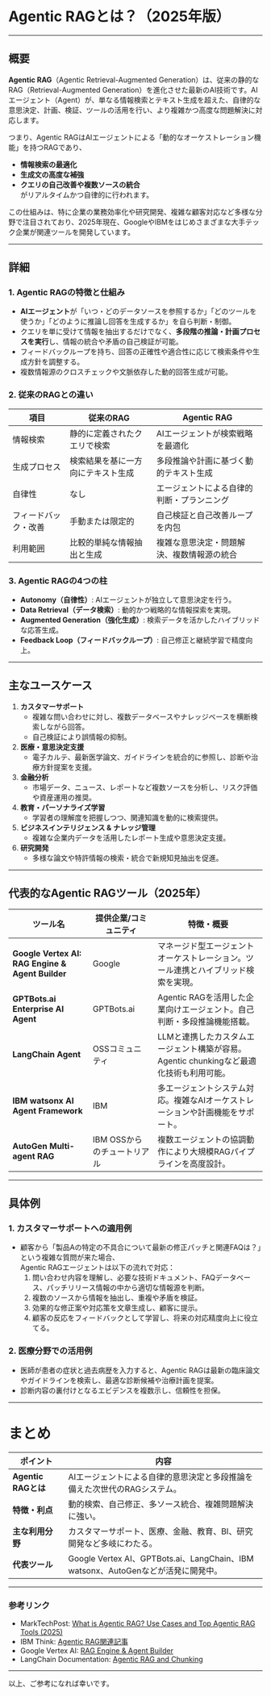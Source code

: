 # Agentic RAGとは？（2025年版）

---

## 概要

**Agentic RAG**（Agentic Retrieval-Augmented Generation）は、従来の静的なRAG（Retrieval-Augmented Generation）を進化させた最新のAI技術です。AIエージェント（Agent）が、単なる情報検索とテキスト生成を超えた、自律的な意思決定、計画、検証、ツールの活用を行い、より複雑かつ高度な問題解決に対応します。

つまり、Agentic RAGはAIエージェントによる「動的なオーケストレーション機能」を持つRAGであり、  
- **情報検索の最適化**  
- **生成文の高度な補強**  
- **クエリの自己改善や複数ソースの統合**  
がリアルタイムかつ自律的に行われます。

この仕組みは、特に企業の業務効率化や研究開発、複雑な顧客対応など多様な分野で注目されており、2025年現在、GoogleやIBMをはじめさまざまな大手テック企業が関連ツールを開発しています。

---

## 詳細

### 1. Agentic RAGの特徴と仕組み

- **AIエージェント**が「いつ・どのデータソースを参照するか」「どのツールを使うか」「どのように推論し回答を生成するか」を自ら判断・制御。  
- クエリを単に受けて情報を抽出するだけでなく、**多段階の推論・計画プロセスを実行**し、情報の統合や矛盾の自己検証が可能。  
- フィードバックループを持ち、回答の正確性や適合性に応じて検索条件や生成方針を調整する。  
- 複数情報源のクロスチェックや文脈依存した動的回答生成が可能。

### 2. 従来のRAGとの違い

| 項目               | 従来のRAG                           | Agentic RAG                           |
|------------------|---------------------------------|-----------------------------------|
| 情報検索           | 静的に定義されたクエリで検索           | AIエージェントが検索戦略を最適化             |
| 生成プロセス         | 検索結果を基に一方向にテキスト生成        | 多段推論や計画に基づく動的テキスト生成           |
| 自律性             | なし                              | エージェントによる自律的判断・プランニング        |
| フィードバック・改善   | 手動または限定的                      | 自己検証と自己改善ループを内包               |
| 利用範囲            | 比較的単純な情報抽出と生成               | 複雑な意思決定・問題解決、複数情報源の統合        |

### 3. Agentic RAGの4つの柱

- **Autonomy（自律性）**: AIエージェントが独立して意思決定を行う。  
- **Data Retrieval（データ検索）**: 動的かつ戦略的な情報探索を実現。  
- **Augmented Generation（強化生成）**: 検索データを活かしたハイブリッドな応答生成。  
- **Feedback Loop（フィードバックループ）**: 自己修正と継続学習で精度向上。

---

## 主なユースケース

1. **カスタマーサポート**  
   - 複雑な問い合わせに対し、複数データベースやナレッジベースを横断検索しながら回答。  
   - 自己検証により誤情報の抑制。  
2. **医療・意思決定支援**  
   - 電子カルテ、最新医学論文、ガイドラインを統合的に参照し、診断や治療方針提案を支援。  
3. **金融分析**  
   - 市場データ、ニュース、レポートなど複数ソースを分析し、リスク評価や資産運用の推奨。  
4. **教育・パーソナライズ学習**  
   - 学習者の理解度を把握しつつ、関連知識を動的に検索提供。  
5. **ビジネスインテリジェンス & ナレッジ管理**  
   - 複雑な企業内データを活用したレポート生成や意思決定支援。  
6. **研究開発**  
   - 多様な論文や特許情報の検索・統合で新規知見抽出を促進。

---

## 代表的なAgentic RAGツール（2025年）

| ツール名                         | 提供企業/コミュニティ        | 特徴・概要                                                      |
|--------------------------------|---------------------------|----------------------------------------------------------------|
| **Google Vertex AI: RAG Engine & Agent Builder** | Google                    | マネージド型エージェントオーケストレーション。ツール連携とハイブリッド検索を実現。       |
| **GPTBots.ai Enterprise AI Agent**            | GPTBots.ai                | Agentic RAGを活用した企業向けエージェント。自己判断・多段推論機能搭載。                  |
| **LangChain Agent**                          | OSSコミュニティ            | LLMと連携したカスタムエージェント構築が容易。Agentic chunkingなど最適化技術も利用可能。     |
| **IBM watsonx AI Agent Framework**           | IBM                       | 多エージェントシステム対応。複雑なAIオーケストレーションや計画機能をサポート。            |
| **AutoGen Multi-agent RAG**                   | IBM OSSからのチュートリアル | 複数エージェントの協調動作により大規模RAGパイプラインを高度設計。                          |

---

## 具体例

### 1. カスタマーサポートへの適用例

- 顧客から「製品Aの特定の不具合について最新の修正パッチと関連FAQは？」という複雑な質問が来た場合、  
  Agentic RAGエージェントは以下の流れで対応：  
  1. 問い合わせ内容を理解し、必要な技術ドキュメント、FAQデータベース、パッチリリース情報の中から適切な情報源を判断。  
  2. 複数のソースから情報を抽出し、重複や矛盾を検証。  
  3. 効果的な修正案や対応策を文章生成し、顧客に提示。  
  4. 顧客の反応をフィードバックとして学習し、将来の対応精度向上に役立てる。  

### 2. 医療分野での活用例

- 医師が患者の症状と過去病歴を入力すると、Agentic RAGは最新の臨床論文やガイドラインを検索し、最適な診断候補や治療計画を提案。  
- 診断内容の裏付けとなるエビデンスを複数示し、信頼性を担保。  

---

# まとめ

| ポイント             | 内容                                               |
|--------------------|--------------------------------------------------|
| **Agentic RAGとは**      | AIエージェントによる自律的意思決定と多段推論を備えた次世代のRAGシステム。          |
| **特徴・利点**           | 動的検索、自己修正、多ソース統合、複雑問題解決に強い。                             |
| **主な利用分野**         | カスタマーサポート、医療、金融、教育、BI、研究開発など多岐にわたる。                |
| **代表ツール**           | Google Vertex AI、GPTBots.ai、LangChain、IBM watsonx、AutoGenなどが活発に開発中。    |

---

### 参考リンク

- MarkTechPost: [What is Agentic RAG? Use Cases and Top Agentic RAG Tools (2025)](https://www.marktechpost.com/2025/)  
- IBM Think: [Agentic RAG関連記事](https://www.ibm.com/think/topics/agentic-rag#763338456)  
- Google Vertex AI: [RAG Engine & Agent Builder](https://cloud.google.com/vertex-ai/docs/generative-ai/overview)  
- LangChain Documentation: [Agentic RAG and Chunking](https://docs.langchain.com/docs/agents/)  

---

以上、ご参考になれば幸いです。